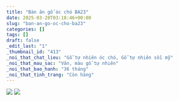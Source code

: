 ```yaml
---
title: "Bàn ăn gỗ óc chó BA23"
date: 2025-03-28T03:18:46+00:00
slug: "ban-an-go-oc-cho-ba23"
categories: []
tags: []
draft: false
_edit_last: "1"
_thumbnail_id: "413"
_noi_that_chat_lieu: "Gỗ tự nhiên óc chó, Gỗ tự nhiên sồi mỹ"
_noi_that_mau_sac: "Vân, màu gỗ tự nhiên"
_noi_that_bao_hanh: "36 tháng"
_noi_that_tinh_trang: "Còn hàng"
---
```

![](https://romax.vn/wp-content/uploads/2025/03/ban-an-go-oc-cho-ba23-1-1280x825.webp) ![](https://romax.vn/wp-content/uploads/2025/03/ban-an-go-oc-cho-ba23-2-1280x825.webp)